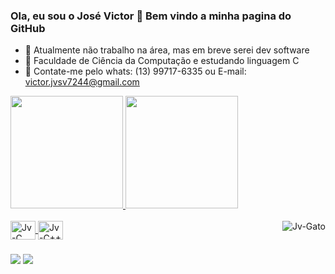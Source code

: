 ### Ola, eu sou o José Victor 👋 Bem vindo a minha pagina do GitHub

- 🔭 Atualmente não trabalho na área, mas em breve serei dev software
- 🌱 Faculdade de Ciência da Computação e estudando linguagem C
- 💬 Contate-me pelo whats: (13) 99717-6335 ou E-mail: victor.jvsv7244@gmail.com

 <div>
  <a href="https://github.com/Jv7244">
  <img height="180em" src="https://github-readme-stats.vercel.app/api?username=Jv7244&show_icons=true&theme=highcontrast&include_all_commits=true&count_private=true"/>
  <img height="180em" src="https://github-readme-stats.vercel.app/api/top-langs/?username=Jv7244&layout=compact&langs_count=7&theme=highcontrast"/>
</div>
  
  <div style="display: inline_block"><br>
  <img align="center" alt="Jv-C" height="30" width="40" src="https://cdn.jsdelivr.net/gh/devicons/devicon/icons/c/c-original.svg">
  <img align="center" alt="Jv-C++" height="30" width="40" src="https://cdn.jsdelivr.net/gh/devicons/devicon/icons/cplusplus/cplusplus-original.svg">
  <img align="right" alt="Jv-Gato" src="https://i.pinimg.com/originals/8e/90/ae/8e90ae261d9bf52464fb0043a9d51bfd.gif">
</div>
  
 ###
  
  <div>
      <a href="https://www.facebook.com/profile.php?viewas=100000686899395&id=100008442092161" target="_blank"><img src="https://img.shields.io/badge/Facebook-1877F2?style=for-the-badge&logo=facebook&logoColor=white"></a>
  <a href = "mailto:victor.jv7244@gmail.com"><img src="https://img.shields.io/badge/-Gmail-%23333?style=for-the-badge&logo=gmail&logoColor=white" target="_blank"></a>
    </div>
